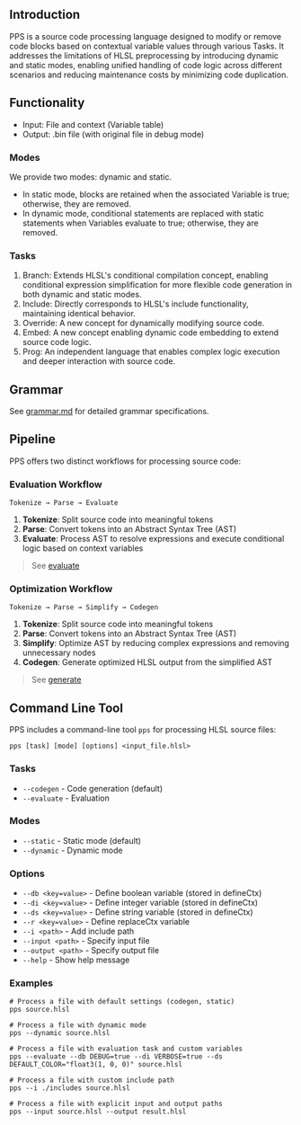 ## Introduction
PPS is a source code processing language designed to modify or remove code blocks based on contextual variable values through various Tasks. It addresses the limitations of HLSL preprocessing by introducing dynamic and static modes, enabling unified handling of code logic across different scenarios and reducing maintenance costs by minimizing code duplication.

## Functionality
- Input: File and context (Variable table)
- Output: .bin file (with original file in debug mode)

### Modes
We provide two modes: dynamic and static.
- In static mode, blocks are retained when the associated Variable is true; otherwise, they are removed.
- In dynamic mode, conditional statements are replaced with static statements when Variables evaluate to true; otherwise, they are removed.

### Tasks
1. Branch: Extends HLSL's conditional compilation concept, enabling conditional expression simplification for more flexible code generation in both dynamic and static modes.
2. Include: Directly corresponds to HLSL's include functionality, maintaining identical behavior.
3. Override: A new concept for dynamically modifying source code.
4. Embed: A new concept enabling dynamic code embedding to extend source code logic.
5. Prog: An independent language that enables complex logic execution and deeper interaction with source code.

## Grammar

See [grammar.md](grammar.md) for detailed grammar specifications.

## Pipeline
PPS offers two distinct workflows for processing source code:

### Evaluation Workflow
```
Tokenize → Parse → Evaluate
```
1. **Tokenize**: Split source code into meaningful tokens
2. **Parse**: Convert tokens into an Abstract Syntax Tree (AST)
3. **Evaluate**: Process AST to resolve expressions and execute conditional logic based on context variables
> See [evaluate](src/test/testEvaluator.cpp)

### Optimization Workflow
```
Tokenize → Parse → Simplify → Codegen
```
1. **Tokenize**: Split source code into meaningful tokens
2. **Parse**: Convert tokens into an Abstract Syntax Tree (AST)
3. **Simplify**: Optimize AST by reducing complex expressions and removing unnecessary nodes
4. **Codegen**: Generate optimized HLSL output from the simplified AST
> See [generate](src/test/testGenerator.cpp)

## Command Line Tool

PPS includes a command-line tool `pps` for processing HLSL source files:

```
pps [task] [mode] [options] <input_file.hlsl>
```

### Tasks
- `--codegen` - Code generation (default)
- `--evaluate` - Evaluation

### Modes
- `--static` - Static mode (default)
- `--dynamic` - Dynamic mode

### Options
- `--db <key=value>` - Define boolean variable (stored in defineCtx)
- `--di <key=value>` - Define integer variable (stored in defineCtx)
- `--ds <key=value>` - Define string variable (stored in defineCtx)
- `--r <key=value>` - Define replaceCtx variable
- `--i <path>` - Add include path
- `--input <path>` - Specify input file
- `--output <path>` - Specify output file
- `--help` - Show help message

### Examples

```
# Process a file with default settings (codegen, static)
pps source.hlsl

# Process a file with dynamic mode
pps --dynamic source.hlsl

# Process a file with evaluation task and custom variables
pps --evaluate --db DEBUG=true --di VERBOSE=true --ds DEFAULT_COLOR="float3(1, 0, 0)" source.hlsl

# Process a file with custom include path
pps --i ./includes source.hlsl

# Process a file with explicit input and output paths
pps --input source.hlsl --output result.hlsl
```
